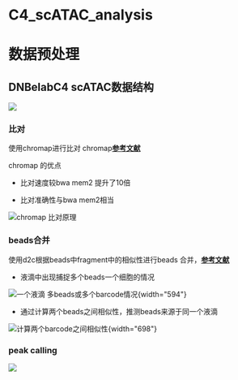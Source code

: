 # C4_scATAC_analysis
# 数据预处理

## DNBelabC4 scATAC数据结构

![](image/reads_structure.png)

### 比对

使用chromap进行比对 chromap[**参考文献**](https://www.nature.com/articles/s41467-021-26865-w)

chromap 的优点

-   比对速度较bwa mem2 提升了10倍

-   比对准确性与bwa mem2相当

![chromap 比对原理](image)

### beads合并

使用d2c根据beads中fragment中的相似性进行beads 合并，[**参考文献**](https://www.nature.com/articles/s41467-020-14667-5)

-   液滴中出现捕捉多个beads一个细胞的情况

![一个液滴 多beads或多个barcode情况](image/drop_%E5%A4%9Abeads.png){width="594"}

-   通过计算两个beads之间相似性，推测beads来源于同一个液滴

![计算两个barcode之间相似性](image/bap%E5%8E%9F%E7%90%86.png){width="698"}

### peak calling

![](image/peak_calling_MACS2.png)

